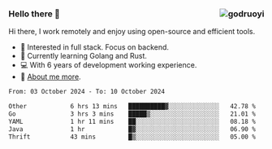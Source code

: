 ### Hello there 👋 <img align="right" src="https://github-readme-stats.vercel.app/api?username=godruoyi&show_icons=true" alt="godruoyi" />

Hi there, I work remotely and enjoy using open-source and efficient tools.

- 🔭 Interested in full stack. Focus on backend.
- 🌱 Currently learning Golang and Rust.
- 💻 With 6 years of development working experience.
- 👒 [About me more](https://godruoyi.com/posts/about-godruoyi).



<!--START_SECTION:waka-->

```txt
From: 03 October 2024 - To: 10 October 2024

Other            6 hrs 13 mins   ██████████▓░░░░░░░░░░░░░░   42.78 %
Go               3 hrs 3 mins    █████▒░░░░░░░░░░░░░░░░░░░   21.01 %
YAML             1 hr 11 mins    ██░░░░░░░░░░░░░░░░░░░░░░░   08.18 %
Java             1 hr            █▓░░░░░░░░░░░░░░░░░░░░░░░   06.90 %
Thrift           43 mins         █▒░░░░░░░░░░░░░░░░░░░░░░░   05.00 %
```

<!--END_SECTION:waka-->
